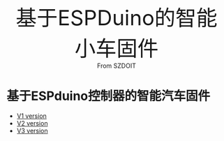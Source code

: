 <center><font size=10> 基于ESPDuino的智能小车固件</center></font>
<center> From SZDOIT</center>



# 基于ESPduino控制器的智能汽车固件

- [V1 version](https://github.com/SmartArduino/DOITWiKi/blob/master/ESPDuinoCar_V1.bin)
- [V2 version](https://github.com/SmartArduino/DOITWiKi/blob/master/ESPDuinoCar_V2.bin)
- [V3 version](https://github.com/SmartArduino/DOITWiKi/blob/master/ESPDuinoCar_V3.bin)